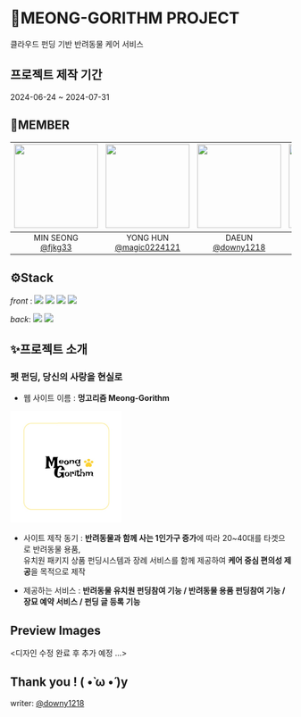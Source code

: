 # 🐶MEONG-GORITHM PROJECT

클라우드 펀딩 기반 반려동물 케어 서비스

## 프로젝트 제작 기간

2024-06-24 ~ 2024-07-31

## 👥MEMBER

|<img src="https://avatars.githubusercontent.com/u/131382518?v=4" width="150" height="150"/>|<img src="https://avatars.githubusercontent.com/u/165760077?v=4" width="150" height="150"/>|<img src="https://avatars.githubusercontent.com/u/165759863?v=4" width="150" height="150"/>|<img src="https://avatars.githubusercontent.com/u/166906722?v=4" width="150" height="150"/>|<img src="https://avatars.githubusercontent.com/u/162481265?v=4" width="150" height="150"/>|<img src="https://avatars.githubusercontent.com/u/165760131?v=4" width="150" height="150"/>|
|:-:|:-:|:-:|:-:|:-:|:-:|
|MIN SEONG<br/>[@fjkg33](https://github.com/fjkg33)|YONG HUN<br/>[@magic0224121](https://github.com/magic0224121)|DAEUN<br/>[@downy1218](https://github.com/downy1218)|BEE KYEONG<br/>[@simqlrud](https://github.com/simqlrud)|DAEHO<br/>[@DaeHo-1029](https://github.com/DaeHo-1029)|JAEMIN<br/>[@xxseoxx](https://github.com/xxseoxx)|


## ⚙️Stack

_front_ : <img src="https://img.shields.io/badge/html5-E34F26?style=flat&logo=html5&logoColor=white"/>  <img src="https://img.shields.io/badge/CSS-1572B6?style=flat&logo=CSS3&logoColor=white"/>  <img src="https://img.shields.io/badge/javascript-F7DF1E?style=flat&logo=javascript&logoColor=white"/> <img src="https://img.shields.io/badge/react-61DAFB?style=flat&logo=react&logoColor=white"/> 

_back_:  <img src="https://img.shields.io/badge/nodedotjs-5FA04E?style=flat&logo=nodedotjs&logoColor=white"/> <img src="https://img.shields.io/badge/mysql-4479A1?style=flat&logo=mysql&logoColor=white"/>




## ✨프로젝트 소개

### **펫 펀딩, 당신의 사랑을 현실로**


- 웹 사이트 이름 :  **멍고리즘 Meong-Gorithm**


<img src = 'https://github.com/petCareFunding/petCareFunding/blob/main/%EB%A1%9C%EA%B3%A0.jpg' width = '200' height = '200' text-align = 'left'>

- 사이트 제작 동기 : **반려동물과 함께 사는 1인가구 증가**에 따라 20~40대를 타겟으로 반려동물 용품, <br/> 유치원 패키지 상품 펀딩시스템과 장례 서비스를 함께 제공하여 **케어 중심 편의성 제공**을 목적으로 제작


- 제공하는 서비스 :  **반려동물 유치원 펀딩참여 기능 / 반려동물 용품 펀딩참여 기능 / 장묘 예약 서비스 / 펀딩 글 등록 기능**


## Preview Images

<디자인 수정 완료 후 추가 예정 ...>




## Thank you ! ( •̀ ω •́ )y
writer:  [@downy1218](https://github.com/downy1218)

